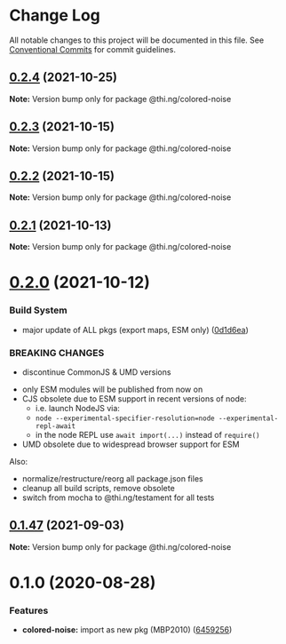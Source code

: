 # Change Log

All notable changes to this project will be documented in this file.
See [Conventional Commits](https://conventionalcommits.org) for commit guidelines.

## [0.2.4](https://github.com/thi-ng/umbrella/compare/@thi.ng/colored-noise@0.2.3...@thi.ng/colored-noise@0.2.4) (2021-10-25)

**Note:** Version bump only for package @thi.ng/colored-noise





## [0.2.3](https://github.com/thi-ng/umbrella/compare/@thi.ng/colored-noise@0.2.2...@thi.ng/colored-noise@0.2.3) (2021-10-15)

**Note:** Version bump only for package @thi.ng/colored-noise





## [0.2.2](https://github.com/thi-ng/umbrella/compare/@thi.ng/colored-noise@0.2.1...@thi.ng/colored-noise@0.2.2) (2021-10-15)

**Note:** Version bump only for package @thi.ng/colored-noise





## [0.2.1](https://github.com/thi-ng/umbrella/compare/@thi.ng/colored-noise@0.2.0...@thi.ng/colored-noise@0.2.1) (2021-10-13)

**Note:** Version bump only for package @thi.ng/colored-noise





# [0.2.0](https://github.com/thi-ng/umbrella/compare/@thi.ng/colored-noise@0.1.47...@thi.ng/colored-noise@0.2.0) (2021-10-12)


### Build System

* major update of ALL pkgs (export maps, ESM only) ([0d1d6ea](https://github.com/thi-ng/umbrella/commit/0d1d6ea9fab2a645d6c5f2bf2591459b939c09b6))


### BREAKING CHANGES

* discontinue CommonJS & UMD versions

- only ESM modules will be published from now on
- CJS obsolete due to ESM support in recent versions of node:
  - i.e. launch NodeJS via:
  - `node --experimental-specifier-resolution=node --experimental-repl-await`
  - in the node REPL use `await import(...)` instead of `require()`
- UMD obsolete due to widespread browser support for ESM

Also:
- normalize/restructure/reorg all package.json files
- cleanup all build scripts, remove obsolete
- switch from mocha to @thi.ng/testament for all tests






##  [0.1.47](https://github.com/thi-ng/umbrella/compare/@thi.ng/colored-noise@0.1.46...@thi.ng/colored-noise@0.1.47) (2021-09-03) 

**Note:** Version bump only for package @thi.ng/colored-noise 

#  0.1.0 (2020-08-28) 

###  Features 

- **colored-noise:** import as new pkg (MBP2010) ([6459256](https://github.com/thi-ng/umbrella/commit/64592562ee4e4374011edc596e28f41b94218b44))
